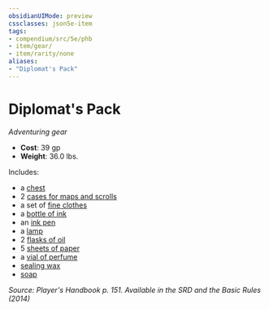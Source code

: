 ```yaml
---
obsidianUIMode: preview
cssclasses: json5e-item
tags:
- compendium/src/5e/phb
- item/gear/
- item/rarity/none
aliases: 
- "Diplomat's Pack"
---
```

# Diplomat's Pack
*Adventuring gear*  

- **Cost**: 39 gp
- **Weight**: 36.0 lbs.

Includes:

- a [chest](2-Mechanics/CLI/items/chest.md)  
- 2 [cases for maps and scrolls](2-Mechanics/CLI/items/map-or-scroll-case.md)  
- a set of [fine clothes](2-Mechanics/CLI/items/fine-clothes.md)  
- a [bottle of ink](2-Mechanics/CLI/items/ink-1-ounce-bottle.md)  
- an [ink pen](2-Mechanics/CLI/items/ink-pen.md)  
- a [lamp](2-Mechanics/CLI/items/lamp.md)  
- 2 [flasks of oil](2-Mechanics/CLI/items/oil-flask.md)  
- 5 [sheets of paper](2-Mechanics/CLI/items/paper-one-sheet.md)  
- a [vial of perfume](2-Mechanics/CLI/items/perfume-vial.md)  
- [sealing wax](2-Mechanics/CLI/items/sealing-wax.md)  
- [soap](2-Mechanics/CLI/items/soap.md)  

*Source: Player's Handbook p. 151. Available in the <span title='Systems Reference Document (5.1)'>SRD</span> and the Basic Rules (2014)*